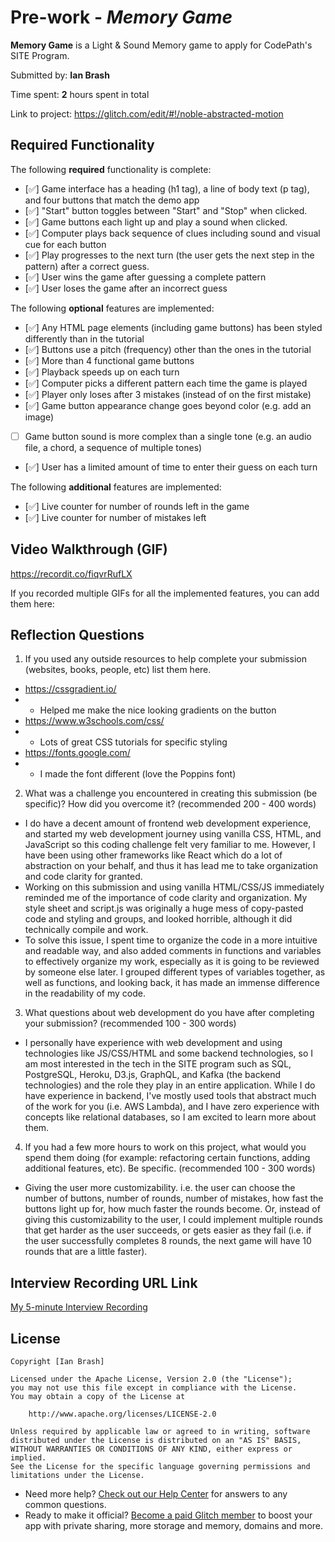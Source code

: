 # Pre-work - *Memory Game*

**Memory Game** is a Light & Sound Memory game to apply for CodePath's SITE Program. 

Submitted by: **Ian Brash**

Time spent: **2** hours spent in total

Link to project: https://glitch.com/edit/#!/noble-abstracted-motion

## Required Functionality

The following **required** functionality is complete:

* [✅] Game interface has a heading (h1 tag), a line of body text (p tag), and four buttons that match the demo app
* [✅] "Start" button toggles between "Start" and "Stop" when clicked. 
* [✅] Game buttons each light up and play a sound when clicked. 
* [✅] Computer plays back sequence of clues including sound and visual cue for each button
* [✅] Play progresses to the next turn (the user gets the next step in the pattern) after a correct guess. 
* [✅] User wins the game after guessing a complete pattern
* [✅] User loses the game after an incorrect guess

The following **optional** features are implemented:

* [✅] Any HTML page elements (including game buttons) has been styled differently than in the tutorial
* [✅] Buttons use a pitch (frequency) other than the ones in the tutorial
* [✅] More than 4 functional game buttons
* [✅] Playback speeds up on each turn
* [✅] Computer picks a different pattern each time the game is played
* [✅] Player only loses after 3 mistakes (instead of on the first mistake)
* [✅] Game button appearance change goes beyond color (e.g. add an image)
* [ ] Game button sound is more complex than a single tone (e.g. an audio file, a chord, a sequence of multiple tones)
* [✅] User has a limited amount of time to enter their guess on each turn

The following **additional** features are implemented:

- [✅] Live counter for number of rounds left in the game
- [✅] Live counter for number of mistakes left

## Video Walkthrough (GIF)
https://recordit.co/fiqvrRufLX

If you recorded multiple GIFs for all the implemented features, you can add them here:


## Reflection Questions
1. If you used any outside resources to help complete your submission (websites, books, people, etc) list them here. 
- https://cssgradient.io/
- - Helped me make the nice looking gradients on the button
- https://www.w3schools.com/css/
- - Lots of great CSS tutorials for specific styling
- https://fonts.google.com/
- - I made the font different (love the Poppins font)

2. What was a challenge you encountered in creating this submission (be specific)? How did you overcome it? (recommended 200 - 400 words)  
* I do have a decent amount of frontend web development experience, and started my web development journey using vanilla CSS, HTML, and JavaScript so this coding challenge felt very familiar to me. However, I have been using other frameworks like React which do a lot of abstraction on your behalf, and thus it has lead me to take organization and code clarity for granted.  
* Working on this submission and using vanilla HTML/CSS/JS immediately reminded me of the importance of code clarity and organization. My style sheet and script.js was originally a huge mess of copy-pasted code and styling and groups, and looked horrible, although it did technically compile and work.  
* To solve this issue, I spent time to organize the code in a more intuitive and readable way, and also added comments in functions and variables to effectively organize my work, especially as it is going to be reviewed by someone else later. I grouped different types of variables together, as well as functions, and looking back, it has made an immense difference in the readability of my code.

3. What questions about web development do you have after completing your submission? (recommended 100 - 300 words)  
* I personally have experience with web development and using technologies like JS/CSS/HTML and some backend technologies, so I am most interested in the tech in the SITE program such as SQL, PostgreSQL, Heroku, D3.js, GraphQL, and Kafka (the backend technologies) and the role they play in an entire application. While I do have experience in backend, I've mostly used tools that abstract much of the work for you (i.e. AWS Lambda), and I have zero experience with concepts like relational databases, so I am excited to learn more about them.

4. If you had a few more hours to work on this project, what would you spend them doing (for example: refactoring certain functions, adding additional features, etc). Be specific. (recommended 100 - 300 words)  
* Giving the user more customizability. i.e. the user can choose the number of buttons, number of rounds, number of mistakes, how fast the buttons light up for, how much faster the rounds become. Or, instead of giving this customizability to the user, I could implement multiple rounds that get harder as the user succeeds, or gets easier as they fail (i.e. if the user successfully completes 8 rounds, the next game will have 10 rounds that are a little faster).



## Interview Recording URL Link

[My 5-minute Interview Recording](https://www.loom.com/share/ec787ccca2dd4a6c9bfbcb5adef778d7)


## License

    Copyright [Ian Brash]

    Licensed under the Apache License, Version 2.0 (the "License");
    you may not use this file except in compliance with the License.
    You may obtain a copy of the License at

        http://www.apache.org/licenses/LICENSE-2.0

    Unless required by applicable law or agreed to in writing, software
    distributed under the License is distributed on an "AS IS" BASIS,
    WITHOUT WARRANTIES OR CONDITIONS OF ANY KIND, either express or implied.
    See the License for the specific language governing permissions and
    limitations under the License.
    
    
    
    
- Need more help? [Check out our Help Center](https://help.glitch.com/) for answers to any common questions.
- Ready to make it official? [Become a paid Glitch member](https://glitch.com/pricing) to boost your app with private sharing, more storage and memory, domains and more.